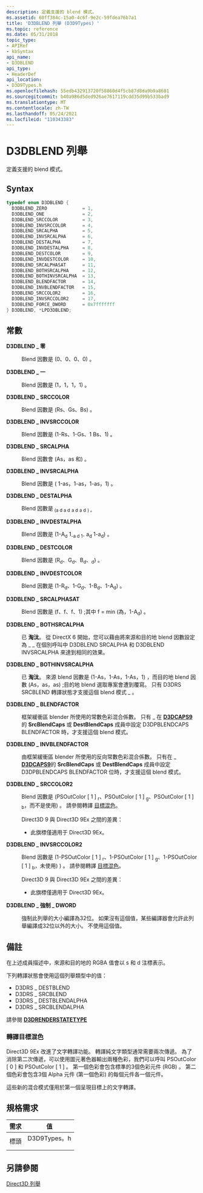 ```yaml
---
description: 定義支援的 blend 模式。
ms.assetid: 60ff384c-15a0-4c6f-9e2c-59fdea76b7a1
title: 'D3DBLEND 列舉 (D3D9Types) '
ms.topic: reference
ms.date: 05/31/2018
topic_type:
- APIRef
- kbSyntax
api_name:
- D3DBLEND
api_type:
- HeaderDef
api_location:
- D3D9Types.h
ms.openlocfilehash: 55edb432913720f58860d4f5cb87d8da9b9a8681
ms.sourcegitcommit: b40a986d5ded926ae7617119cdd35d99b533bad9
ms.translationtype: MT
ms.contentlocale: zh-TW
ms.lasthandoff: 05/24/2021
ms.locfileid: "110343383"
---
```

# <a name="d3dblend-enumeration"></a>D3DBLEND 列舉

定義支援的 blend 模式。

## <a name="syntax"></a>Syntax


```C++
typedef enum D3DBLEND { 
  D3DBLEND_ZERO             = 1,
  D3DBLEND_ONE              = 2,
  D3DBLEND_SRCCOLOR         = 3,
  D3DBLEND_INVSRCCOLOR      = 4,
  D3DBLEND_SRCALPHA         = 5,
  D3DBLEND_INVSRCALPHA      = 6,
  D3DBLEND_DESTALPHA        = 7,
  D3DBLEND_INVDESTALPHA     = 8,
  D3DBLEND_DESTCOLOR        = 9,
  D3DBLEND_INVDESTCOLOR     = 10,
  D3DBLEND_SRCALPHASAT      = 11,
  D3DBLEND_BOTHSRCALPHA     = 12,
  D3DBLEND_BOTHINVSRCALPHA  = 13,
  D3DBLEND_BLENDFACTOR      = 14,
  D3DBLEND_INVBLENDFACTOR   = 15,
  D3DBLEND_SRCCOLOR2        = 16,
  D3DBLEND_INVSRCCOLOR2     = 17,
  D3DBLEND_FORCE_DWORD      = 0x7fffffff
} D3DBLEND, *LPD3DBLEND;
```



## <a name="constants"></a>常數

<dl> <dt>

<span id="D3DBLEND_ZERO"></span><span id="d3dblend_zero"></span>**D3DBLEND \_ 零**
</dt> <dd>

Blend 因數是 (0、0、0、0) 。

</dd> <dt>

<span id="D3DBLEND_ONE"></span><span id="d3dblend_one"></span>**D3DBLEND \_ 一**
</dt> <dd>

Blend 因數是 (1，1，1，1) 。

</dd> <dt>

<span id="D3DBLEND_SRCCOLOR"></span><span id="d3dblend_srccolor"></span>**D3DBLEND \_ SRCCOLOR**
</dt> <dd>

Blend 因數是 (Rs、Gs、Bs) 。

</dd> <dt>

<span id="D3DBLEND_INVSRCCOLOR"></span><span id="d3dblend_invsrccolor"></span>**D3DBLEND \_ INVSRCCOLOR**
</dt> <dd>

Blend 因數是 (1-Rs、1-Gs、1 Bs、1) 。

</dd> <dt>

<span id="D3DBLEND_SRCALPHA"></span><span id="d3dblend_srcalpha"></span>**D3DBLEND \_ SRCALPHA**
</dt> <dd>

Blend 因數會 (As，as 和) 。

</dd> <dt>

<span id="D3DBLEND_INVSRCALPHA"></span><span id="d3dblend_invsrcalpha"></span>**D3DBLEND \_ INVSRCALPHA**
</dt> <dd>

Blend 因數是 ( 1-as，1-as，1-as，1) 。

</dd> <dt>

<span id="D3DBLEND_DESTALPHA"></span><span id="d3dblend_destalpha"></span>**D3DBLEND \_ DESTALPHA**
</dt> <dd>

Blend 因數是<sub> (a d a d</sub> <sub>a d</sub> <sub>a d</sub> <sub>) 。</sub>

</dd> <dt>

<span id="D3DBLEND_INVDESTALPHA"></span><span id="d3dblend_invdestalpha"></span>**D3DBLEND \_ INVDESTALPHA**
</dt> <dd>

Blend 因數是 (1-A<sub>d</sub> 1<sub>-a d 1-</sub> a<sub>d</sub> 1-a<sub>d</sub>) 。

</dd> <dt>

<span id="D3DBLEND_DESTCOLOR"></span><span id="d3dblend_destcolor"></span>**D3DBLEND \_ DESTCOLOR**
</dt> <dd>

Blend 因數是 (R<sub>d</sub>、G<sub>d</sub>、B<sub>d</sub>、<sub>d</sub>) 。

</dd> <dt>

<span id="D3DBLEND_INVDESTCOLOR"></span><span id="d3dblend_invdestcolor"></span>**D3DBLEND \_ INVDESTCOLOR**
</dt> <dd>

Blend 因數是 (1-R<sub>d</sub>、1-G<sub>d</sub>、1-B<sub>d</sub>、1-A<sub>d</sub>) 。

</dd> <dt>

<span id="D3DBLEND_SRCALPHASAT"></span><span id="d3dblend_srcalphasat"></span>**D3DBLEND \_ SRCALPHASAT**
</dt> <dd>

Blend 因數是 (f、f、f、1) ;其中 f = min (為，1-A<sub>d</sub>) 。

</dd> <dt>

<span id="D3DBLEND_BOTHSRCALPHA"></span><span id="d3dblend_bothsrcalpha"></span>**D3DBLEND \_ BOTHSRCALPHA**
</dt> <dd>

已 **淘汰**。 從 DirectX 6 開始，您可以藉由將來源和目的地 blend 因數設定為 \_ \_ 在個別呼叫中 D3DBLEND SRCALPHA 和 D3DBLEND INVSRCALPHA 來達到相同的效果。

</dd> <dt>

<span id="D3DBLEND_BOTHINVSRCALPHA"></span><span id="d3dblend_bothinvsrcalpha"></span>**D3DBLEND \_ BOTHINVSRCALPHA**
</dt> <dd>

已 **淘汰**。 來源 blend 因數是 (1-As，1-As，1-As，1) ，而目的地 blend 因數 (As，as，as) ;目的地 blend 選取專案會遭到覆寫。 只有 D3DRS SRCBLEND 轉譯狀態才支援這個 blend 模式 \_ 。

</dd> <dt>

<span id="D3DBLEND_BLENDFACTOR"></span><span id="d3dblend_blendfactor"></span>**D3DBLEND \_ BLENDFACTOR**
</dt> <dd>

框架緩衝區 blender 所使用的常數色彩混合係數。 只有 \_ 在 [**D3DCAPS9**](/windows/desktop/api/D3D9Caps/ns-d3d9caps-d3dcaps9)的 **SrcBlendCaps** 或 **DestBlendCaps** 成員中設定 D3DPBLENDCAPS BLENDFACTOR 時，才支援這個 blend 模式。

</dd> <dt>

<span id="D3DBLEND_INVBLENDFACTOR"></span><span id="d3dblend_invblendfactor"></span>**D3DBLEND \_ INVBLENDFACTOR**
</dt> <dd>

由框架緩衝區 blender 所使用的反向常數色彩混合係數。 只有在 \_ [**D3DCAPS9**](/windows/desktop/api/D3D9Caps/ns-d3d9caps-d3dcaps9)的 **SrcBlendCaps** 或 **DestBlendCaps** 成員中設定 D3DPBLENDCAPS BLENDFACTOR 位時，才支援這個 blend 模式。

</dd> <dt>

<span id="D3DBLEND_SRCCOLOR2"></span><span id="d3dblend_srccolor2"></span>**D3DBLEND \_ SRCCOLOR2**
</dt> <dd>

Blend 因數是 (PSOutColor \[ 1 \] <sub>r</sub>、PSOutColor \[ 1 \] <sub>g</sub>、PSOutColor \[ 1 \] <sub>b</sub>，而不是使用) 。 請參閱轉譯 [目標混色](#render-target-blending)。

Direct3D 9 與 Direct3D 9Ex 之間的差異：

- 此旗標僅適用于 Direct3D 9Ex。



 

</dd> <dt>

<span id="D3DBLEND_INVSRCCOLOR2"></span><span id="d3dblend_invsrccolor2"></span>**D3DBLEND \_ INVSRCCOLOR2**
</dt> <dd>

Blend 因數是 (1-PSOutColor \[ 1 \] <sub>r</sub>、1-PSOutColor \[ 1 \] <sub>g</sub>、1-PSOutColor \[ 1 \] <sub>b</sub>，未使用) ) 。 請參閱轉譯 [目標混色](#render-target-blending)。


Direct3D 9 與 Direct3D 9Ex 之間的差異：

- 此旗標僅適用于 Direct3D 9Ex。



 

</dd> <dt>

<span id="D3DBLEND_FORCE_DWORD"></span><span id="d3dblend_force_dword"></span>**D3DBLEND \_ 強制 \_ DWORD**
</dt> <dd>

強制此列舉的大小編譯為32位。 如果沒有這個值，某些編譯器會允許此列舉編譯成32位以外的大小。 不使用這個值。

</dd> </dl>

## <a name="remarks"></a>備註

在上述成員描述中，來源和目的地的 RGBA 值會以 s 和 d 注標表示。

下列轉譯狀態會使用這個列舉類型中的值：

-   D3DRS \_ DESTBLEND
-   D3DRS \_ SRCBLEND
-   D3DRS \_ DESTBLENDALPHA
-   D3DRS \_ SRCBLENDALPHA

請參閱 [ **D3DRENDERSTATETYPE**](./d3drenderstatetype.md)

### <a name="render-target-blending"></a>轉譯目標混色

Direct3D 9Ex 改進了文字轉譯功能。 轉譯純文字類型通常需要兩次傳遞。 為了消除第二次傳遞，可以使用圖元著色器輸出兩種色彩，我們可以呼叫 PSOutColor \[ 0 \] 和 PSOutColor \[ 1 \] 。 第一個色彩會包含標準的3個色彩元件 (RGB) 。 第二個色彩會包含3個 Alpha 元件 (第一個色彩) 的每個元件各一個元件。

這些新的混合模式僅用於第一個呈現目標上的文字轉譯。

## <a name="requirements"></a>規格需求



| 需求 | 值 |
|-------------------|----------------------------------------------------------------------------------------|
| 標頭<br/> | <dl> <dt>D3D9Types。h</dt> </dl> |



## <a name="see-also"></a>另請參閱

<dl> <dt>

[Direct3D 列舉](dx9-graphics-reference-d3d-enums.md)
</dt> </dl>

 

 
